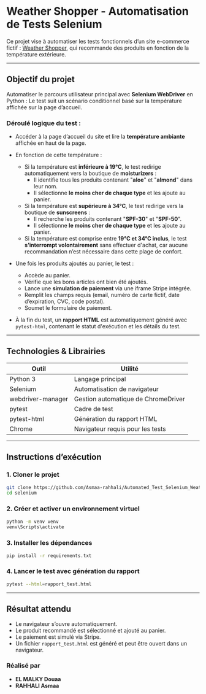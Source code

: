 # Weather Shopper - Automatisation de Tests Selenium

Ce projet vise à automatiser les tests fonctionnels d’un site e-commerce fictif : [Weather Shopper](https://weathershopper.pythonanywhere.com), qui recommande des produits en fonction de la température extérieure.

---

## Objectif du projet

Automatiser le parcours utilisateur principal avec **Selenium WebDriver** en Python :
Le test suit un scénario conditionnel basé sur la température affichée sur la page d’accueil.

### Déroulé logique du test :

- Accéder à la page d’accueil du site et lire la **température ambiante** affichée en haut de la page.

- En fonction de cette température :
  - Si la température est **inférieure à 19°C**, le test redirige automatiquement vers la boutique de **moisturizers** :
    - Il identifie tous les produits contenant "**aloe**" et "**almond**" dans leur nom.
    - Il sélectionne **le moins cher de chaque type** et les ajoute au panier.
  - Si la température est **supérieure à 34°C**, le test redirige vers la boutique de **sunscreens** :
    - Il recherche les produits contenant "**SPF-30**" et "**SPF-50**".
    - Il sélectionne **le moins cher de chaque type** et les ajoute au panier.
  - Si la température est comprise entre **19°C et 34°C inclus**, le test **s’interrompt volontairement** sans effectuer d'achat, car aucune recommandation n’est nécessaire dans cette plage de confort.

- Une fois les produits ajoutés au panier, le test :
  - Accède au panier.
  - Vérifie que les bons articles ont bien été ajoutés.
  - Lance une **simulation de paiement** via une iframe Stripe intégrée.
  - Remplit les champs requis (email, numéro de carte fictif, date d’expiration, CVC, code postal).
  - Soumet le formulaire de paiement.

- À la fin du test, un **rapport HTML** est automatiquement généré avec `pytest-html`, contenant le statut d'exécution et les détails du test.

---

## Technologies & Librairies

| Outil              | Utilité                                     |
|--------------------|----------------------------------------------|
| Python 3           | Langage principal                            |
| Selenium           | Automatisation de navigateur                 |
| webdriver-manager  | Gestion automatique de ChromeDriver          |
| pytest             | Cadre de test                                |
| pytest-html        | Génération du rapport HTML                   |
| Chrome             | Navigateur requis pour les tests             |

---

## Instructions d’exécution

### 1. Cloner le projet

```bash
git clone https://github.com/Asmaa-rahhali/Automated_Test_Selenium_Weather
cd selenium
```

### 2. Créer et activer un environnement virtuel

```bash
python -m venv venv
venv\Scripts\activate       
```

### 3. Installer les dépendances

```bash
pip install -r requirements.txt
```

### 4. Lancer le test avec génération du rapport

```bash
pytest --html=rapport_test.html
```

---

## Résultat attendu

- Le navigateur s’ouvre automatiquement.
- Le produit recommandé est sélectionné et ajouté au panier.
- Le paiement est simulé via Stripe.
- Un fichier `rapport_test.html` est généré et peut être ouvert dans un navigateur.

### Réalisé par

- **EL MALKY Douaa**
- **RAHHALI Asmaa**